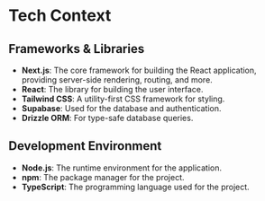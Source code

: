 # Tech Context

## Frameworks & Libraries

*   **Next.js**: The core framework for building the React application, providing server-side rendering, routing, and more.
*   **React**: The library for building the user interface.
*   **Tailwind CSS**: A utility-first CSS framework for styling.
*   **Supabase**: Used for the database and authentication.
*   **Drizzle ORM**: For type-safe database queries.

## Development Environment

*   **Node.js**: The runtime environment for the application.
*   **npm**: The package manager for the project.
*   **TypeScript**: The programming language used for the project.
